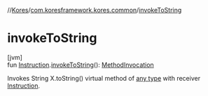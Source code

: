 //[Kores](../../index.md)/[com.koresframework.kores.common](index.md)/[invokeToString](invoke-to-string.md)

# invokeToString

[jvm]\
fun [Instruction](../com.koresframework.kores/-instruction/index.md).[invokeToString](invoke-to-string.md)(): [MethodInvocation](../com.koresframework.kores.base/-method-invocation/index.md)

Invokes String X.toString() virtual method of [any type](https://kotlinlang.org/api/latest/jvm/stdlib/kotlin/-any/index.html) with receiver [Instruction](../com.koresframework.kores/-instruction/index.md).
